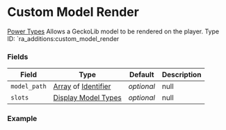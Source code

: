 # Custom Model Render
[Power Types](../power_types.md)
Allows a GeckoLib model to be rendered on the player.
Type ID: `ra_additions:custom_model_render
### Fields
 | Field | Type | Default | Description | 
|---|---|---|---|
 | `model_path` | [Array](../data_types/array.md) of [Identifier](../data_types/identifier.md) | _optional_ | null | 
 | `slots` | [Display Model Types](../data_types/display_model_types.md) | _optional_ | null | 

### Example
```json

```

